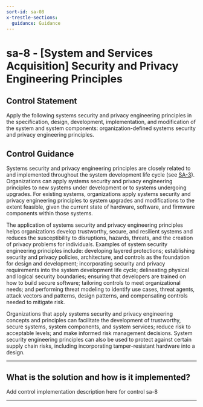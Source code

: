 ```yaml
---
sort-id: sa-08
x-trestle-sections:
  guidance: Guidance
---
```


# sa-8 - \[System and Services Acquisition\] Security and Privacy Engineering Principles

## Control Statement

Apply the following systems security and privacy engineering principles in the specification, design, development, implementation, and modification of the system and system components: organization-defined systems security and privacy engineering principles.

## Control Guidance

Systems security and privacy engineering principles are closely related to and implemented throughout the system development life cycle (see [SA-3](#sa-3)). Organizations can apply systems security and privacy engineering principles to new systems under development or to systems undergoing upgrades. For existing systems, organizations apply systems security and privacy engineering principles to system upgrades and modifications to the extent feasible, given the current state of hardware, software, and firmware components within those systems.

The application of systems security and privacy engineering principles helps organizations develop trustworthy, secure, and resilient systems and reduces the susceptibility to disruptions, hazards, threats, and the creation of privacy problems for individuals. Examples of system security engineering principles include: developing layered protections; establishing security and privacy policies, architecture, and controls as the foundation for design and development; incorporating security and privacy requirements into the system development life cycle; delineating physical and logical security boundaries; ensuring that developers are trained on how to build secure software; tailoring controls to meet organizational needs; and performing threat modeling to identify use cases, threat agents, attack vectors and patterns, design patterns, and compensating controls needed to mitigate risk.

Organizations that apply systems security and privacy engineering concepts and principles can facilitate the development of trustworthy, secure systems, system components, and system services; reduce risk to acceptable levels; and make informed risk management decisions. System security engineering principles can also be used to protect against certain supply chain risks, including incorporating tamper-resistant hardware into a design.

______________________________________________________________________

## What is the solution and how is it implemented?

Add control implementation description here for control sa-8

______________________________________________________________________
